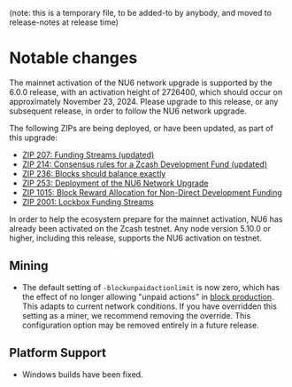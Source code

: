 (note: this is a temporary file, to be added-to by anybody, and moved to
release-notes at release time)

Notable changes
===============

The mainnet activation of the NU6 network upgrade is supported by the 6.0.0
release, with an activation height of 2726400, which should occur on
approximately November 23, 2024. Please upgrade to this release, or any
subsequent release, in order to follow the NU6 network upgrade.

The following ZIPs are being deployed, or have been updated, as part of this upgrade:

* [ZIP 207: Funding Streams (updated)](https://zips.z.cash/zip-0207)
* [ZIP 214: Consensus rules for a Zcash Development Fund (updated)](https://zips.z.cash/zip-0214)
* [ZIP 236: Blocks should balance exactly](https://zips.z.cash/zip-0236)
* [ZIP 253: Deployment of the NU6 Network Upgrade](https://zips.z.cash/zip-0253)
* [ZIP 1015: Block Reward Allocation for Non-Direct Development Funding](https://zips.z.cash/zip-1015)
* [ZIP 2001: Lockbox Funding Streams](https://zips.z.cash/zip-2001)

In order to help the ecosystem prepare for the mainnet activation, NU6 has
already been activated on the Zcash testnet. Any node version 5.10.0 or higher,
including this release, supports the NU6 activation on testnet.

Mining
------

- The default setting of `-blockunpaidactionlimit` is now zero, which has
  the effect of no longer allowing "unpaid actions" in [block production].
  This adapts to current network conditions. If you have overridden this
  setting as a miner, we recommend removing the override. This configuration
  option may be removed entirely in a future release.

[block production]: https://zips.z.cash/zip-0317#block-production

Platform Support
----------------

- Windows builds have been fixed.
